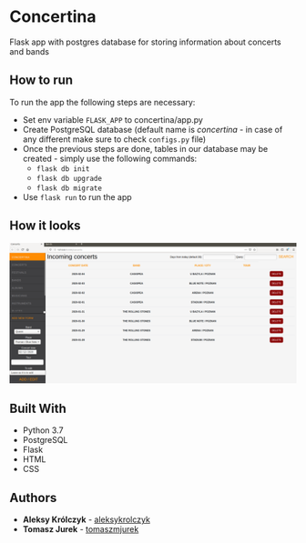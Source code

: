 # Concertina
Flask app with postgres database for storing information about concerts and bands

## How to run
To run the app the following steps are necessary:

* Set env variable `FLASK_APP` to concertina/app.py
* Create PostgreSQL database (default name is *concertina* - in case of any different make sure to check `configs.py` file)
* Once the previous steps are done, tables in our database may be created - simply use the following commands:
    * `flask db init`
    * `flask db upgrade`
    * `flask db migrate`
* Use `flask run` to run the app

## How it looks
<img src=https://github.com/tomaszmjurek/readme-images/blob/master/concertina.png>


## Built With
* Python 3.7
* PostgreSQL
* Flask
* HTML
* CSS

## Authors
* **Aleksy Królczyk** - [aleksykrolczyk](https://github.com/aleksykrolczyk)
* **Tomasz Jurek** - [tomaszmjurek](https://github.com/tomaszmjurek)
